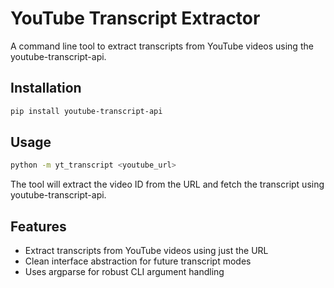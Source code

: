 # YouTube Transcript Extractor

A command line tool to extract transcripts from YouTube videos using the youtube-transcript-api.

## Installation

```bash
pip install youtube-transcript-api
```

## Usage

```bash
python -m yt_transcript <youtube_url>
```

The tool will extract the video ID from the URL and fetch the transcript using youtube-transcript-api.

## Features

- Extract transcripts from YouTube videos using just the URL
- Clean interface abstraction for future transcript modes
- Uses argparse for robust CLI argument handling
